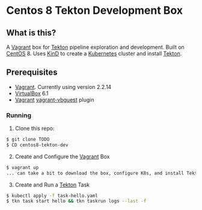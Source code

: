# Centos 8 Tekton Development Box

## What is this?

A [Vagrant][vagrant] box for [Tekton][tekton] pipeline exploration and development.  Built on [CentOS][centos] 8. Uses
[KinD][kind] to create a [Kubernetes][k8s] cluster and install [Tekton][tekton].

## Prerequisites

- [Vagrant][vagrant]. Currently using version 2.2.14
- [VirtualBox][virtbox] 6.1
- [Vagrant][vagrant] [vagrant-vbguest][vbguest] plugin

### Running

1. Clone this repo:

```bash
$ git clone TODO
$ CD centos8-tekton-dev
```

2. Create and Configure the [Vagrant][vagrant] Box

```bash
$ vagrant up
... can take a bit to download the box, configure K8s, and install Tekton (mine takes around 4.5 mins)
```
3. Create and Run a [Tekton][tekton] Task

```bash
$ kubectl apply -f task-hello.yaml
$ tkn task start hello && tkn taskrun logs --last -f 
```




<!-- refs -->

[centos]: https://www.centos.org/ "CentOS homepage"
[k8s]: https://kubernetes.io "K8s Homepage"
[kind]: https://kind.sigs.k8s.io/ "KinD Homepage"
[tekton]: https://tekton.dev "Tekton Homepage"
[vagrant]: https://www.vagrantup.com/ "Vagrant Homepage"
[vbguest]: https://github.com/dotless-de/vagrant-vbguest "vbguest github page"
[virtbox]: https://www.virtualbox.org/ "Virtual Box Homepage"
